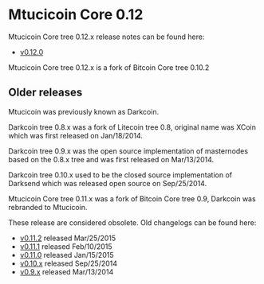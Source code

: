 Mtucicoin Core 0.12
==================

Mtucicoin Core tree 0.12.x release notes can be found here:
- [v0.12.0](release-notes/mtucicoin/release-notes-0.12.0.md)

Mtucicoin Core tree 0.12.x is a fork of Bitcoin Core tree 0.10.2



Older releases
--------------

Mtucicoin was previously known as Darkcoin.

Darkcoin tree 0.8.x was a fork of Litecoin tree 0.8, original name was XCoin
which was first released on Jan/18/2014.

Darkcoin tree 0.9.x was the open source implementation of masternodes based on
the 0.8.x tree and was first released on Mar/13/2014.

Darkcoin tree 0.10.x used to be the closed source implementation of Darksend
which was released open source on Sep/25/2014.

Mtucicoin Core tree 0.11.x was a fork of Bitcoin Core tree 0.9, Darkcoin was rebranded
to Mtucicoin.

These release are considered obsolete. Old changelogs can be found here:

- [v0.11.2](release-notes/mtucicoin/release-notes-0.11.2.md) released Mar/25/2015
- [v0.11.1](release-notes/mtucicoin/release-notes-0.11.1.md) released Feb/10/2015
- [v0.11.0](release-notes/mtucicoin/release-notes-0.11.0.md) released Jan/15/2015
- [v0.10.x](release-notes/mtucicoin/release-notes-0.10.0.md) released Sep/25/2014
- [v0.9.x](release-notes/mtucicoin/release-notes-0.9.0.md) released Mar/13/2014
